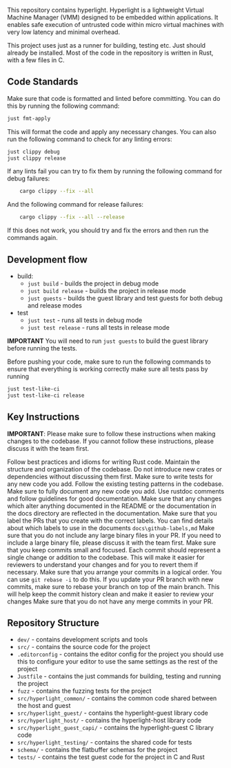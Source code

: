 This repository contains hyperlight. Hyperlight is a lightweight Virtual Machine Manager (VMM) designed to be embedded within applications. 
It enables safe execution of untrusted code within micro virtual machines with very low latency and minimal overhead.

This project uses just as a runner for building, testing etc. Just should already be installed. Most of the code in the repository is written in Rust, with a few files in C.

## Code Standards

Make sure that code is formatted and linted before committing. You can do this by running the following command:

```bash
just fmt-apply
```
This will format the code and apply any necessary changes. You can also run the following command to check for any linting errors:

```bash
just clippy debug
just clippy release
```

If any lints fail you can try to fix them by running the following command for debug failures:

```bash
    cargo clippy --fix --all 
```
And the following command for release failures:

```bash
    cargo clippy --fix --all --release
```

If this does not work, you should try and fix the errors and then run the commands again.

## Development flow

- build:
    - `just build` - builds the project in debug mode
    - `just build release` - builds the project in release mode
    - `just guests` - builds the guest library and test guests for both debug and release modes
- test 
    - `just test` - runs all tests in debug mode
    - `just test release` - runs all tests in release mode

**IMPORTANT** You will need to run `just guests` to build the guest library  before running the tests.

Before pushing your code, make sure to run the following commands to ensure that everything is working correctly make sure all tests pass by running 
```bash
just test-like-ci 
just test-like-ci release
```

## Key Instructions

**IMPORTANT**: Please make sure to follow these instructions when making changes to the codebase. If you cannot follow these instructions, please discuss it with the team first.

Follow best practices and idioms for writing Rust code.
Maintain the structure and organization of the codebase. Do not introduce new crates or dependencies without discussing them first.
Make sure to write tests for any new code you add. Follow the existing testing patterns in the codebase.
Make sure to fully document any new code you add. Use rustdoc comments and follow guidelines for good documentation.
Make sure that any changes which alter anything documented in the README or the documentation in the docs directory are reflected in the documentation.
Make sure that you label the PRs that you create with the correct labels. You can find details about which labels to use in the documents `docs\github-labels,md`
Make sure that you do not include any large binary files in your PR. If you need to include a large binary file, please discuss it with the team first.
Make sure that you keep commits small and focused. Each commit should represent a single change or addition to the codebase. This will make it easier for reviewers to understand your changes and for you to revert them if necessary.
Make sure that you arrange your commits in a logical order. You can use `git rebase -i` to do this. 
If you update your PR branch with new commits, make sure to rebase your branch on top of the main branch. This will help keep the commit history clean and make it easier to review your changes
Make sure that you do not have any merge commits in your PR.

## Repository Structure
- `dev/` - contains development scripts and tools
- `src/` - contains the source code for the project
- `.editorconfig` - contains the editor config for the project you should use this to configure your editor to use the same settings as the rest of the project
- `Justfile` - contains the just commands for building, testing and running the project
- `fuzz` - contains the fuzzing tests for the project
- `src/hyperlight_common/` - contains the common code shared between the host and guest
- `src/hyperlight_guest/` - contains the hyperlight-guest library code 
- `src/hyperlight_host/` - contains the hyperlight-host library code
- `src/hyperlight_guest_capi/` - contains the hyperlight-guest  C library code
- `src/hyperlight_testing/` - contains the shared code for tests
- `schema/` - contains the flatbuffer schemas for the project
- `tests/` - contains the test guest code for the project in C and Rust
